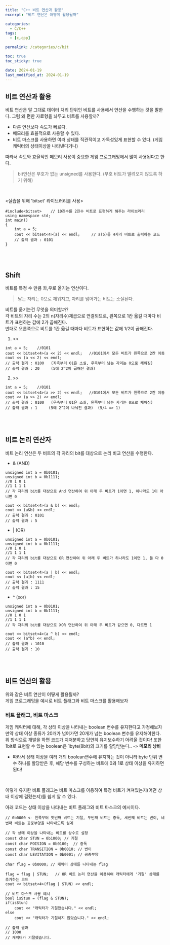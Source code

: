 ```yaml
---
title: "C++ 비트 연산과 활용"
excerpt: "비트 연산은 어떻게 활용될까"

categories:
  - C/C++
tags:
  - [c,cpp]

permalink: /categories/c/bit

toc: true
toc_sticky: true

date: 2024-01-19
last_modified_at: 2024-01-19
---
```

## 비트 연산과 활용

비트 연산은 말 그대로 데이터 처리 단위인 비트를 사용해서 연산을 수행하는 것을 말한다. 그럼 왜 편한 자료형을 놔두고 비트를 사용할까? <br>
* 다른 연산보다 속도가 빠르다.
* 메모리를 효율적으로 사용할 수 있다.
* 비트 마스크를 사용하면 여러 상태를 직관적이고 가독성있게 표현할 수 있다. (게임 캐릭터의 상태이상을 나타낸다거나)

따라서 속도와 효율적인 메모리 사용이 중요한 게임 프로그래밍에서 많이 사용된다고 한다.

> bit연산은 부호가 없는 unsigned를 사용한다. (부호 비트가 딸려오지 않도록 하기 위해)

<br>

<실습을 위해 'bitset' 라이브러리를 사용>
```
#include<bitset>    // 10진수를 2진수 비트로 표현하게 해주는 라이브러리
using namespace std;
int main()
{
    int a = 5;
    cout << bitset<4>(a) << endl;     // a(5)를 4자리 비트로 출력하는 코드
    // 출력 결과 : 0101
}
```
<br><br>

## Shift
비트를 특정 수 만큼 좌,우로 옮기는 연산이다.
> 남는 자리는 0으로 채워지고, 자리를 넘어가는 비트는 소실된다.

비트를 옮기는건 무엇을 의미할까? <br> 각 비트의 자리 수는 2의 n(자리수)제곱으로 연결되므로, 왼쪽으로 1칸 옮길 때마다 비트가 표현하는 값에 2가 곱해진다. <br> 반대로 오른쪽으로 비트를 1칸 옮길 때마다 비트가 표현하는 값에 1/2이 곱해진다.

1. \<< <br>
  ```
  int a = 5;    //0101
  cout << bitset<4>(a << 2) << endl;   //0101에서 모든 비트가 왼쪽으로 2칸 이동
  cout << (a << 2) << endl;
  // 출력 결과 : 0100   (좌측부터 01은 소실, 우측부터 남는 자리는 0으로 채워짐)
  // 출력 결과 : 20     (5에 2^2이 곱해진 결과)
  ```

2. \>> <br>
  ```
  int a = 5;    //0101
  cout << bitset<4>(a >> 2) << endl;   //0101에서 모든 비트가 왼쪽으로 2칸 이동
  cout << (a >> 2) << endl;
  // 출력 결과 : 0100   (우측부터 01은 소실, 왼쪽부터 남는 자리는 0으로 채워짐)
  // 출력 결과 : 1     (5에 2^2이 나눠진 결과)  (5/4 => 1)
  ```

<br><br>

## 비트 논리 연산자
비트 논리 연산은 두 비트의 각 자리의 bit를 대상으로 논리 비교 연산을 수행한다.

* & (AND)<br>

```
unsigned int a = 0b0101;
unsigned int b = 0b1111;
//0 1 0 1
//1 1 1 1    
// 각 자리의 bit를 대상으로 And 연산하여 위 아래 두 비트가 1이면 1, 하나라도 1이 아니면 0

cout << bitset<4>(a & b) << endl;
cout << (a&b) << endl;
// 출력 결과 : 0101
// 출력 결과 : 5
```

* \| (OR)<br>

```
unsigned int a = 0b0101;
unsigned int b = 0b1111;
//0 1 0 1
//1 1 1 1    
// 각 자리의 bit를 대상으로 OR 연산하여 위 아래 두 비트가 하나라도 1이면 1, 둘 다 0이면 0

cout << bitset<4>(a | b) << endl;
cout << (a|b) << endl;
// 출력 결과 : 1111
// 출력 결과 : 15

```

* ^ (xor)<br>

```
unsigned int a = 0b0101;
unsigned int b = 0b1111;
//0 1 0 1
//1 1 1 1    
// 각 자리의 bit를 대상으로 XOR 연산하여 위 아래 두 비트가 같으면 0, 다르면 1

cout << bitset<4>(a ^ b) << endl;
cout << (a^b) << endl;
// 출력 결과 : 1010
// 출력 결과 : 10
```

<br><br>

## 비트 연산의 활용
위와 같은 비트 연산이 어떻게 활용될까?<br>
게임 프로그래밍을 예시로 비트 플래그와 비트 마스크를 활용해보자
<br>


### 비트 플래그, 비트 마스크
게임 캐릭터에 대해, 각 상태 이상을 나타내는 boolean 변수를 유지한다고 가정해보자 <br> 만약 상태 이상 종류가 20개가 넘어가면 20개가 넘는 boolean 변수를 유지해야한다.<br>
위 방식으로 개발을 하면 코드가 지저분하고 당연히 유지보수하기 어려울 것이다! 또한 1bit로 표현할 수 있는 boolean은 1byte(8bit)의 크기를 할당받는다.. -> **메모리 낭비**

* 따라서 상태 이상을 여러 개의 boolean변수에 유지하는 것이 아니라 byte 단위 변수 하나를 할당받은 후, 해당 변수를 구성하는 비트에 0과 1로 상태 이상을 유지하면 된다! 

<br>

이렇게 유지한 비트 플래그는 비트 마스크를 이용하여 특정 비트가 켜져있는지(어떤 상태 이상에 걸렸는지)를 쉽게 알 수 있다. 
<br>

아래 코드는 상태 이상을 나타내는 비트 플래그와 비트 마스크의 예시이다.
```
// 0b0000 <- 왼쪽부터 첫번째 비트는 기절, 두번째 비트는 중독, 세번째 비트는 변이, 네번째 비트는 공중부양을 나타내도록 설계

// 각 상태 이상을 나타내는 비트를 상수로 설정
const char STUN = 0b1000; // 기절
const char POISION = 0b0100;  // 중독
const char TRANSITION = 0b0010; // 변이
const char LEVITATION = 0b0001; // 공중부양

char flag = 0b0000; // 캐릭터 상태를 나타내는 flag

flag = flag | STUN;   // OR 비트 논리 연산을 이용하여 캐릭터에게 '기절' 상태를 추가하는 코드 
cout << bitset<4>(flag | STUN) << endl;

// 비트 마스크 사용 예시
bool isStun = (flag & STUN);
if(isStun)
    cout << "캐릭터가 기절했습니다." << endl;
else
    cout << "캐릭터가 기절하지 않았습니다." << endl;

// 출력 결과
// 1000
// 캐릭터가 기절했습니다.
```


<br><br>



